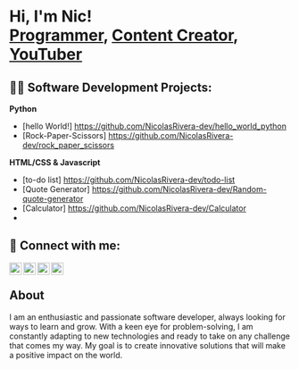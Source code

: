 <h1>Hi, I'm Nic! <br/><a href="https://github.com/joshmadakor1">Programmer</a>, <a href="https://www.linkedin.com/in/nicolas-rivera/">Content Creator</a>, <a href="https://www.youtube.com/channel/UC2uFKJrkuqsm546no9eNU1A">YouTuber</a></h1>

<h2>👨‍💻 Software Development Projects:</h2>
<b>Python</b>

- [hello World!] https://github.com/NicolasRivera-dev/hello_world_python
- [Rock-Paper-Scissors] https://github.com/NicolasRivera-dev/rock_paper_scissors

<b>HTML/CSS & Javascript</b>

- [to-do list] https://github.com/NicolasRivera-dev/todo-list
- [Quote Generator] https://github.com/NicolasRivera-dev/Random-quote-generator
- [Calculator] https://github.com/NicolasRivera-dev/Calculator
- 


<h2> 🤳 Connect with me:</h2>

[<img align="left" alt="NicRivera | YouTube" width="22px" src="https://cdn.jsdelivr.net/npm/simple-icons@v3/icons/youtube.svg" />][youtube]
[<img align="left" alt="NicRivera | Twitter" width="22px" src="https://cdn.jsdelivr.net/npm/simple-icons@v3/icons/twitter.svg" />][twitter]
[<img align="left" alt="NicRivera | LinkedIn" width="22px" src="https://cdn.jsdelivr.net/npm/simple-icons@v3/icons/linkedin.svg" />][linkedin]
[<img align="left" alt="NicRivera | Instagram" width="22px" src="https://cdn.jsdelivr.net/npm/simple-icons@v3/icons/instagram.svg" />][instagram]

[twitter]: https://twitter.com/nicr9891_rivera
[youtube]: https://www.youtube.com/channel/UC2uFKJrkuqsm546no9eNU1A
[instagram]: https://www.instagram.com/happytailssupply/
[linkedin]: https://www.linkedin.com/in/nicolas-rivera/
[Youtube Gaming]: https://www.youtube.com/channel/UC10Zf3QrVQNiEGHHOvcO_EA

<br>
<h2>About</h2>
I am an enthusiastic and passionate software developer, always looking for ways to learn and grow. With a keen eye for problem-solving, I am constantly adapting to new technologies and ready to take on any challenge that comes my way. My goal is to create innovative solutions that will make a positive impact on the world.

<!--
Here are some ideas to get you started:

- 🔭 I’m currently working on ...
- 🌱 I’m currently learning ...
- 👯 I’m looking to collaborate on ...
- 🤔 I’m looking for help with ...
- 💬 Ask me about ...
- 📫 How to reach me: ...
- 😄 Pronouns: ...
- ⚡ Fun fact: ...
-->
